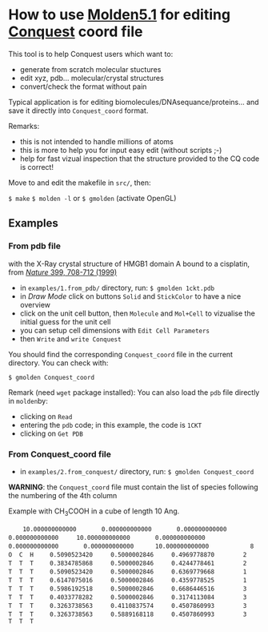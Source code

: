 # How to use [Molden5.1](http://cheminf.cmbi.ru.nl/molden/) for editing [Conquest](http://www.order-n.org) coord file
This tool is to help Conquest users which want to:
- generate from scratch molecular stuctures
- edit xyz, pdb... molecular/crystal structures 
- convert/check the format without pain 

Typical application is for editing biomolecules/DNAsequance/proteins... and save it directly into `Conquest_coord` format.

Remarks:
- this is not intended to handle millions of atoms
- this is more to help you for input easy edit (without scripts ;-)
- help for fast vizual inspection that the structure provided to the CQ code is correct!

Move to and edit the makefile in `src/`, then:

`$ make`
`$ molden -l` or `$ gmolden` (activate OpenGL)

## Examples

### From pdb file
with the X-Ray crystal structure of HMGB1 domain A bound to a cisplatin, from [*Nature* 399, 708-712 (1999)](https://www.rcsb.org/structure/1CKT)

- in `examples/1.from_pdb/` directory, run:
`$ gmolden 1ckt.pdb` 
- in *Draw Mode* click on buttons `Solid` and `StickColor` to have a
  nice overview
- click on the unit cell button, then `Molecule` and `Mol+Cell` to
vizualise the initial guess for the unit cell
- you can setup cell dimensions with `Edit Cell Parameters`
- then `Write` and `write Conquest`

You should find the corresponding `Conquest_coord` file in the current
directory. You can check with:

`$ gmolden Conquest_coord` 

Remark (need `wget` package installed):
You can also load the `pdb` file directly in `molden`by:
- clicking on `Read`
- entering the `pdb` code; in this example, the code is `1CKT`
- clicking on `Get PDB`

### From Conquest_coord file

- in `examples/2.from_conquest/` directory, run:
`$ gmolden Conquest_coord` 

**WARNING**: the `Conquest_coord` file must contain the list of species
following the numbering of the 4th column 

Example with CH<sub>3</sub>COOH in a cube of length 10 Ang.

`    10.000000000000       0.000000000000       0.000000000000`
`      0.000000000000     10.000000000000       0.000000000000`
`      0.000000000000       0.000000000000      10.000000000000`
`           8     O  C  H`
`    0.5090523420     0.5000002846     0.4969778870        2   T  T  T`
`    0.3834785868     0.5000002846     0.4244778461        2   T  T  T`
`    0.5090523420     0.5000002846     0.6369779668        1   T  T  T`
`    0.6147075016     0.5000002846     0.4359778525        1   T  T  T`
`    0.5986192518     0.5000002846     0.6686446516        3   T  T  T`
`    0.4033778282     0.5000002846     0.3174113084        3   T  T  T`
`    0.3263738563     0.4110837574     0.4507860993        3   T  T  T`
`    0.3263738563     0.5889168118     0.4507860993        3   T  T  T`









